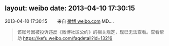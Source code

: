 layout: weibo
date: 2013-04-10 17:30:15
---
<meta name="referrer" content="no-referrer" />

2013-04-10 17:30:15  &nbsp;&nbsp;&nbsp;&nbsp;&nbsp;&nbsp; 来自 <a href="http://weibo.com/" rel="nofollow">微博 weibo.com</a>
MD....
>  该账号因被投诉违反《微博社区公约》的相关规定，现已无法查看。查看帮助 https://kefu.weibo.com/faqdetail?id=13216
